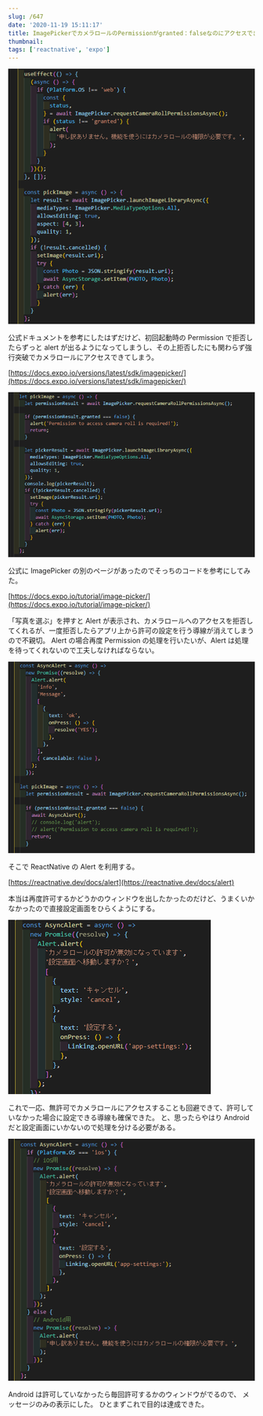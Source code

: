 ```yaml
---
slug: /647
date: '2020-11-19 15:11:17'
title: ImagePickerでカメラロールのPermissionがgranted：falseなのにアクセスできてしまう
thumbnail:
tags: ['reactnative', 'expo']
---
```

![image](../../../../images/2020/11/image-5.png)

公式ドキュメントを参考にしたはずだけど、初回起動時の Permission で拒否したらずっと alert が出るようになってしまうし、その上拒否したにも関わらず強行突破でカメラロールにアクセスできてしまう。

[https://docs.expo.io/versions/latest/sdk/imagepicker/](https://docs.expo.io/versions/latest/sdk/imagepicker/)

![image](../../../../images/2020/11/image-6.png)

公式に ImagePicker の別のページがあったのでそっちのコードを参考にしてみた。

[https://docs.expo.io/tutorial/image-picker/](https://docs.expo.io/tutorial/image-picker/)

「写真を選ぶ」を押すと Alert が表示され、カメラロールへのアクセスを拒否してくれるが、一度拒否したらアプリ上から許可の設定を行う導線が消えてしまうので不親切。
Alert の場合再度 Permission の処理を行いたいが、Alert は処理を待ってくれないので工夫しなければならない。

![image](../../../../images/2020/11/image-7.png)

そこで ReactNative の Alert を利用する。

[https://reactnative.dev/docs/alert](https://reactnative.dev/docs/alert)

本当は再度許可するかどうかのウィンドウを出したかったのだけど、うまくいかなかったので直接設定画面をひらくようにする。

![image](../../../../images/2020/11/image-8.png)

これで一応、無許可でカメラロールにアクセスすることも回避できて、許可していなかった場合に設定できる導線も確保できた。
と、思ったらやはり Android だと設定画面にいかないので処理を分ける必要がある。

![image](../../../../images/2020/11/image-9.png)

Android は許可していなかったら毎回許可するかのウィンドウがでるので、
メッセージのみの表示にした。
ひとまずこれで目的は達成できた。
